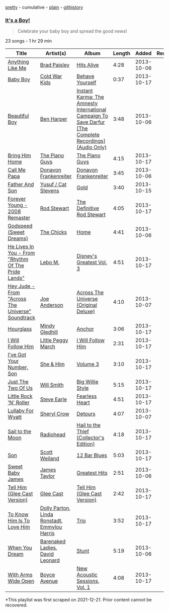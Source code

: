 [pretty](/playlists/pretty/3KP0xIq8NrTP7BV2YhpHT5.md) - cumulative - [plain](/playlists/plain/3KP0xIq8NrTP7BV2YhpHT5) - [githistory](https://github.githistory.xyz/mackorone/spotify-playlist-archive/blob/main/playlists/plain/3KP0xIq8NrTP7BV2YhpHT5)

### [It's a Boy!](https://open.spotify.com/playlist/3KP0xIq8NrTP7BV2YhpHT5)

> Celebrate your baby boy and spread the good news!

23 songs - 1 hr 29 min

| Title | Artist(s) | Album | Length | Added | Removed |
|---|---|---|---|---|---|
| [Anything Like Me](https://open.spotify.com/track/74mZKvZcZzzvbOnt8NfWda) | [Brad Paisley](https://open.spotify.com/artist/13YmWQJFwgZrd4bf5IjMY4) | [Hits Alive](https://open.spotify.com/album/10XgYRGRtKApBh2P1K9yHS) | 4:28 | 2013-10-06 |  |
| [Baby Boy](https://open.spotify.com/track/1j8h26q8ITAQ6myoO2ukTP) | [Cold War Kids](https://open.spotify.com/artist/6VDdCwrBM4qQaGxoAyxyJC) | [Behave Yourself](https://open.spotify.com/album/16xFplY25DuXrOGnVyDH0E) | 0:37 | 2013-10-17 |  |
| [Beautiful Boy](https://open.spotify.com/track/5cUbs8a3T4f9xdTeBqrQCy) | [Ben Harper](https://open.spotify.com/artist/45lorWzrKLxfKlWpV7r9CN) | [Instant Karma: The Amnesty International Campaign To Save Darfur \[The Complete Recordings\] \(Audio Only\)](https://open.spotify.com/album/5A5XFtOnsqgw9QzghVq5Lf) | 3:48 | 2013-10-06 |  |
| [Bring Him Home](https://open.spotify.com/track/3FvgjfERD2q146UmzjNTc4) | [The Piano Guys](https://open.spotify.com/artist/0jW6R8CVyVohuUJVcuweDI) | [The Piano Guys](https://open.spotify.com/album/6P2EwTc87RwLx2ANZVr1JY) | 4:15 | 2013-10-17 |  |
| [Call Me Papa](https://open.spotify.com/track/1l9DBbVxNiLNKQc1DFSVBl) | [Donavon Frankenreiter](https://open.spotify.com/artist/2IAZ2xX1Ovh5jxhBWE7wda) | [Donavon Frankenreiter](https://open.spotify.com/album/7HPDZ1Gu4pWyDn9o6DiToG) | 3:45 | 2013-10-06 |  |
| [Father And Son](https://open.spotify.com/track/77vgQcXbwX5C4oapmx6phI) | [Yusuf / Cat Stevens](https://open.spotify.com/artist/08F3Y3SctIlsOEmKd6dnH8) | [Gold](https://open.spotify.com/album/1S1NJXGjE6yBGIq2PhVKyE) | 3:40 | 2013-10-15 |  |
| [Forever Young \- 2008 Remaster](https://open.spotify.com/track/5MdaYkcPOlyEX56YjlQhZJ) | [Rod Stewart](https://open.spotify.com/artist/2y8Jo9CKhJvtfeKOsYzRdT) | [The Definitive Rod Stewart](https://open.spotify.com/album/16B8kK28QgKIYTb7XyLMuj) | 4:05 | 2013-10-17 |  |
| [Godspeed \(Sweet Dreams\)](https://open.spotify.com/track/40xBxpWZMw7LYfv50Eru1m) | [The Chicks](https://open.spotify.com/artist/25IG9fa7cbdmCIy3OnuH57) | [Home](https://open.spotify.com/album/2OlPK6y1JnP7PKW9fHFes0) | 4:41 | 2013-10-06 |  |
| [He Lives In You \- From "Rhythm Of The Pride Lands"](https://open.spotify.com/track/2TDQZhGtgPKFl63HlElW7o) | [Lebo M.](https://open.spotify.com/artist/0zp9qNDSeYi3QEodhcKAAA) | [Disney's Greatest Vol\. 3](https://open.spotify.com/album/6UuNvv5UFJG5bQkYzQIarh) | 4:51 | 2013-10-17 |  |
| [Hey Jude \- From "Across The Universe" Soundtrack](https://open.spotify.com/track/41in1uId5IIsqOqNvYC7ua) | [Joe Anderson](https://open.spotify.com/artist/6EdedFZ0TxPvIRZzj0yF6s) | [Across The Universe \(Original Deluxe\)](https://open.spotify.com/album/2rHgctQLLQqcebs4jN82z1) | 4:10 | 2013-10-07 |  |
| [Hourglass](https://open.spotify.com/track/1vU4IbmZlwbpC4uwRoLMhy) | [Mindy Gledhill](https://open.spotify.com/artist/24gJ2GCq5zx1Mh08ZpmiSo) | [Anchor](https://open.spotify.com/album/4QqFp5fKkDRyjCT8pLH3zF) | 3:06 | 2013-10-17 |  |
| [I Will Follow Him](https://open.spotify.com/track/1mspRB1JIDtaMPXewN8XOs) | [Little Peggy March](https://open.spotify.com/artist/09vvlnqwFaimZwGAvpXgqy) | [I Will Follow Him](https://open.spotify.com/album/0wPcTchjoE6Oq5Wj3ojpE4) | 2:31 | 2013-10-17 |  |
| [I've Got Your Number, Son](https://open.spotify.com/track/5k33ALWQ3GcoKvVwJkf1C6) | [She & Him](https://open.spotify.com/artist/3CIRif6ZAedT7kZSPvj2A4) | [Volume 3](https://open.spotify.com/album/7L0jUfO6TEYQmrVQTDp2xA) | 3:10 | 2013-10-17 |  |
| [Just The Two Of Us](https://open.spotify.com/track/01F8B0dhzGdWvmcSO6vUdi) | [Will Smith](https://open.spotify.com/artist/41qil2VaGbD194gaEcmmyx) | [Big Willie Style](https://open.spotify.com/album/2esWeP8Ln1sXA0jbDmi3Zq) | 5:15 | 2013-10-17 |  |
| [Little Rock 'N' Roller](https://open.spotify.com/track/0RYNmj0jHUSzDLBbndDw7m) | [Steve Earle](https://open.spotify.com/artist/2UBTfUoLI07iRqGeUrwhZh) | [Fearless Heart](https://open.spotify.com/album/5JV8iAgzh7ZpqU6vkRr1WO) | 4:51 | 2013-10-17 |  |
| [Lullaby For Wyatt](https://open.spotify.com/track/6g7ZJZrLi9DOJVvbKtRoiO) | [Sheryl Crow](https://open.spotify.com/artist/4TKTii6gnOnUXQHyuo9JaD) | [Detours](https://open.spotify.com/album/245704RhuUXj2ty55RKoJh) | 4:07 | 2013-10-07 |  |
| [Sail to the Moon](https://open.spotify.com/track/7K4SRPc8Gtg4ovJUjFy3dZ) | [Radiohead](https://open.spotify.com/artist/4Z8W4fKeB5YxbusRsdQVPb) | [Hail to the Thief \(Collector's Edition\)](https://open.spotify.com/album/5GcgkRjhWDxrOTDk0TJQK8) | 4:18 | 2013-10-17 |  |
| [Son](https://open.spotify.com/track/4YNRQg5GXTsrEQk5IziJxv) | [Scott Weiland](https://open.spotify.com/artist/0RMOWaq3zw0fdgvaGRMcdA) | [12 Bar Blues](https://open.spotify.com/album/2oDxaTUqJPFQSabDxVfgjI) | 5:03 | 2013-10-17 |  |
| [Sweet Baby James](https://open.spotify.com/track/1lZJzhTAzXWgEY3RSw9cvx) | [James Taylor](https://open.spotify.com/artist/0vn7UBvSQECKJm2817Yf1P) | [Greatest Hits](https://open.spotify.com/album/2L4U4JjEADYaVltkvDrkCC) | 2:51 | 2013-10-06 |  |
| [Tell Him \(Glee Cast Version\)](https://open.spotify.com/track/0IWJEwMXzBuMj1jnyYUOz0) | [Glee Cast](https://open.spotify.com/artist/0SCbttzoZTnLFebDYmAWCm) | [Tell Him \(Glee Cast Version\)](https://open.spotify.com/album/4R8aQ2WURmumcG2qaRghCK) | 2:42 | 2013-10-17 |  |
| [To Know Him Is To Love Him](https://open.spotify.com/track/2Er9fB6MsxVroJsCo4tMy4) | [Dolly Parton](https://open.spotify.com/artist/32vWCbZh0xZ4o9gkz4PsEU), [Linda Ronstadt](https://open.spotify.com/artist/1sXbwvCQLGZnaH0Jp2HTVc), [Emmylou Harris](https://open.spotify.com/artist/5s6TJEuHTr9GR894wc6VfP) | [Trio](https://open.spotify.com/album/1uPjtjcaOwsxwLO7DzwQh2) | 3:52 | 2013-10-17 |  |
| [When You Dream](https://open.spotify.com/track/0m66rDWgIH9el456IYjIfB) | [Barenaked Ladies](https://open.spotify.com/artist/0dEvJpkqhrcn64d3oI8v79), [David Leonard](https://open.spotify.com/artist/1Wf0YF113imMsqukiKcZHe) | [Stunt](https://open.spotify.com/album/4FsibLgkGMV9AfbLtEqvxT) | 5:19 | 2013-10-06 |  |
| [With Arms Wide Open](https://open.spotify.com/track/1b9C8jgOcl7IHPzFURduUD) | [Boyce Avenue](https://open.spotify.com/artist/7CQwac16i1W5ej8YpuL3dv) | [New Acoustic Sessions, Vol\. 1](https://open.spotify.com/album/3PLZ9A4ET8Ii3debFqWCHH) | 4:08 | 2013-10-17 |  |

\*This playlist was first scraped on 2021-12-21. Prior content cannot be recovered.
